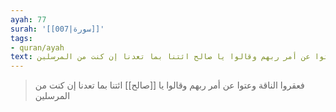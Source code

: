 ```yaml
---
ayah: 77
surah: '[[007|سورة]]'
tags:
- quran/ayah
text: فعقروا الناقة وعتوا عن أمر ربهم وقالوا يا صالح ائتنا بما تعدنا إن كنت من المرسلين
---
```

> فعقروا الناقة وعتوا عن أمر ربهم وقالوا يا [[صالح]] ائتنا بما تعدنا إن كنت من المرسلين
